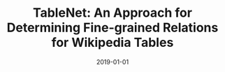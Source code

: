 ---
title: "TableNet: An Approach for Determining Fine-grained Relations for Wikipedia Tables"
collection: publications
permalink: /publication/2019-DBLP_conf_www_FetahuAK19
date: 2019-01-01
venue: "The World Wide Web Conference, WWW 2019, San Francisco, CA, USA, May 13-17, 2019"
---
